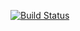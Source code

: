 [![Build Status](https://travis-ci.org/arthurarty/fastfood-frontend.svg?branch=develop)](https://travis-ci.org/arthurarty/fastfood-frontend)